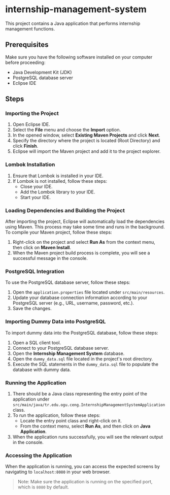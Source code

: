 # internship-management-system

This project contains a Java application that performs internship management functions.

## Prerequisites

Make sure you have the following software installed on your computer before proceeding:

- Java Development Kit (JDK)
- PostgreSQL database server
- Eclipse IDE

## Steps

### Importing the Project

1. Open Eclipse IDE.
2. Select the **File** menu and choose the **Import** option.
3. In the opened window, select **Existing Maven Projects** and click **Next**.
4. Specify the directory where the project is located (Root Directory) and click **Finish**.
5. Eclipse will import the Maven project and add it to the project explorer.

### Lombok Installation

1. Ensure that Lombok is installed in your IDE.
2. If Lombok is not installed, follow these steps:
   - Close your IDE.
   - Add the Lombok library to your IDE.
   - Start your IDE.

### Loading Dependencies and Building the Project

After importing the project, Eclipse will automatically load the dependencies using Maven. This process may take some time and runs in the background. To compile your Maven project, follow these steps:

1. Right-click on the project and select **Run As** from the context menu, then click on **Maven Install**.
2. When the Maven project build process is complete, you will see a successful message in the console.

### PostgreSQL Integration

To use the PostgreSQL database server, follow these steps:

1. Open the `application.properties` file located under `src/main/resources`.
2. Update your database connection information according to your PostgreSQL server (e.g., URL, username, password, etc.).
3. Save the changes.

### Importing Dummy Data into PostgreSQL

To import dummy data into the PostgreSQL database, follow these steps:

1. Open a SQL client tool.
2. Connect to your PostgreSQL database server.
3. Open the **Internship Management System** database.
4. Open the `dummy_data.sql` file located in the project's root directory.
5. Execute the SQL statements in the `dummy_data.sql` file to populate the database with dummy data.

### Running the Application

1. There should be a Java class representing the entry point of the application under `src/main/java/tr.edu.ogu.ceng.InternshipManagementSystemApplication` class.
2. To run the application, follow these steps:
   - Locate the entry point class and right-click on it.
   - From the context menu, select **Run As**, and then click on **Java Application**.
3. When the application runs successfully, you will see the relevant output in the console.

### Accessing the Application

When the application is running, you can access the expected screens by navigating to `localhost:8080` in your web browser.

> Note: Make sure the application is running on the specified port, which is `8080` by default.
